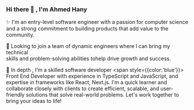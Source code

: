 ### Hi there 👋 , I'm Ahmed Hany

✨ I'm an entry-level software engineer with a passion for computer science <br> 
and a strong commitment to building products that add value to the community.

👀 Looking to join a team of dynamic engineers where I can bring my technical <br> 
skills and problem-solving abilities tohelp drive growth and success.

🚀 In depth , I'm a skilled software developer <span style={{color:'blue'}}> Front End Developer </span> with experience in TypeScript and JavaScript, and expertise in frameworks like React, Next.js. I'm a quick learner and collaborate closely with clients to create efficient, scalable, and user-friendly solutions that solve real-world problems. Let's work together to bring your ideas to life!
